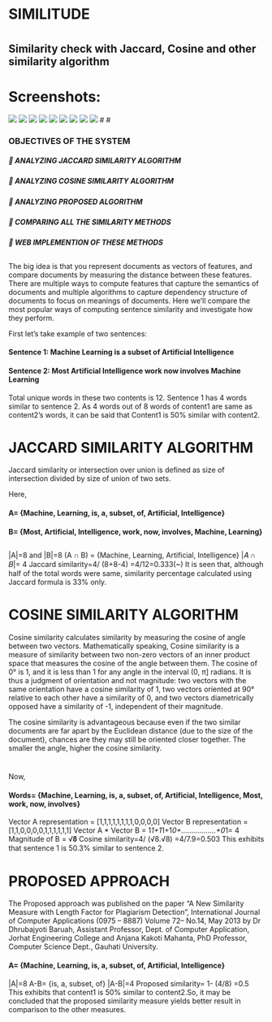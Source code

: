 # SIMILITUDE
#
## Similarity check with Jaccard, Cosine and other similarity algorithm
#
#
# Screenshots:
<img src="https://github.com/Priyaksheemahanta/Similitude/blob/main/css/img1.png">
<img src="https://github.com/Priyaksheemahanta/Similitude/blob/main/css/img2.png">
<img src="https://github.com/Priyaksheemahanta/Similitude/blob/main/css/img3.png">
<img src="https://github.com/Priyaksheemahanta/Similitude/blob/main/css/img4.png">
<img src="https://github.com/Priyaksheemahanta/Similitude/blob/main/css/img5.png">
<img src="https://github.com/Priyaksheemahanta/Similitude/blob/main/css/img6.png">
<img src="https://github.com/Priyaksheemahanta/Similitude/blob/main/css/img7.png">
<img src="https://github.com/Priyaksheemahanta/Similitude/blob/main/css/img8.png">
<img src="https://github.com/Priyaksheemahanta/Similitude/blob/main/css/img9.png">
#
#

### OBJECTIVES OF THE SYSTEM
#####  ANALYZING JACCARD SIMILARITY ALGORITHM
#####  ANALYZING COSINE SIMILARITY ALGORITHM
#####  ANALYZING PROPOSED ALGORITHM
#####  COMPARING ALL THE SIMILARITY METHODS
#####  WEB IMPLEMENTION OF THESE METHODS

##
##
##
The big idea is that you represent documents as vectors of features, and compare documents by
measuring the distance between these features. There are multiple ways to compute features that
capture the semantics of documents and multiple algorithms to capture dependency structure of
documents to focus on meanings of documents. Here we’ll compare the most popular ways
of computing sentence similarity and investigate how they perform.

First let’s take example of two sentences:
#### Sentence 1: Machine Learning is a subset of Artificial Intelligence
#### Sentence 2: Most Artificial Intelligence work now involves Machine Learning
Total unique words in these two contents is 12.
Sentence 1 has 4 words similar to sentence 2. As 4 words out of 8 words of content1 are same as content2’s words, it can be said that Content1 is 50% similar with content2.

# JACCARD SIMILARITY ALGORITHM
Jaccard similarity or intersection over union is defined as size of
intersection divided by size of union of two sets.

Here,
#### A= {Machine, Learning, is, a, subset, of, Artificial, Intelligence}
#### B= {Most, Artificial, Intelligence, work, now, involves, Machine, Learning}

## 
|A|=8 and |B|=8
(A ∩ B) = {Machine, Learning, Artificial, Intelligence}
|𝐴 ∩ 𝐵|= 4
 Jaccard similarity=4/ (8+8-4) =4/12=0.333(~)
It is seen that, although half of the total words were same, similarity percentage calculated
using Jaccard formula is 33% only.
##
##

# COSINE SIMILARITY ALGORITHM
 Cosine similarity calculates similarity by measuring the cosine of angle between two vectors.
Mathematically speaking, Cosine similarity is a measure of similarity between two non-zero vectors of an inner
product space that measures the cosine of the angle between them. The cosine of 0° is 1, and it is less than 1 for
any angle in the interval (0, π] radians. It is thus a judgment of orientation and not magnitude: two vectors with
the same orientation have a cosine similarity of 1, two vectors oriented at 90° relative to each other have a
similarity of 0, and two vectors diametrically opposed have a similarity of -1, independent of their magnitude.

The cosine similarity is advantageous because even if the two similar documents are far apart by
the Euclidean distance (due to the size of the document), chances are they may still be oriented
closer together. The smaller the angle, higher the cosine similarity.
#

Now,
#### Words= {Machine, Learning, is, a, subset, of, Artificial, Intelligence, Most, work, now, involves} 

Vector A representation = [1,1,1,1,1,1,1,1,0,0,0,0]
Vector B representation = [1,1,0,0,0,0,1,1,1,1,1,1]
Vector A * Vector B = 1*1+1*1+1*0+……………..+0*1= 4
Magnitude of B = √𝟖
 Cosine similarity=4/ (√8.√8) =4/7.9=0.503
This exhibits that sentence 1 is 50.3% similar to sentence 2.

#
#

# PROPOSED APPROACH
 The Proposed approach was published on the paper “A New Similarity Measure with
Length Factor for Plagiarism Detection”, International Journal of Computer Applications (0975 – 8887)
Volume 72– No.14, May 2013 by Dr Dhrubajyoti Baruah, Assistant Professor, Dept. of Computer
Application, Jorhat Engineering College and Anjana Kakoti Mahanta, PhD Professor,
Computer Science Dept., Gauhati University.

#### A= {Machine, Learning, is, a, subset, of, Artificial, Intelligence}
|A|=8
A-B= {is, a, subset, of}
|A-B|=4
 Proposed similarity= 1- (4/8) =0.5
 This exhibits that content1 is 50% similar to content2.So, it may be
concluded that the proposed similarity measure yields better result in
comparison to the other measures. 


